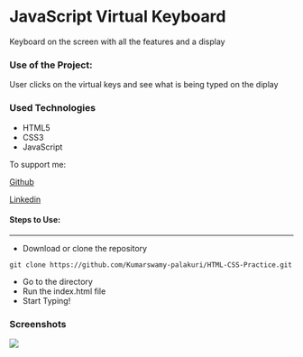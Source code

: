 <h1>JavaScript Virtual Keyboard</h1>

<p>Keyboard on the screen with all the features and a display</p>

### Use of the Project:

<p>User clicks on the virtual keys and see what is being typed on the diplay</p>

<h3>Used Technologies</h3>
<ul>
  <li>HTML5</li>
  <li>CSS3</li>
  <li>JavaScript</li>
</ul>

To support me:

[Github](https://github.com/Kumarswamy-palakuri)

[Linkedin](https://www.linkedin.com/in/kumara-swamy-palakuri-037001208/)

#### Steps to Use:

---

- Download or clone the repository

```
git clone https://github.com/Kumarswamy-palakuri/HTML-CSS-Practice.git
```

- Go to the directory
- Run the index.html file
- Start Typing!

<h3> Screenshots </h3>
<img src = "https://github.com/ayushseth07/Web-dev-mini-projects/blob/patch/Virtual%20Keyboard/snap.PNG" />
<br>
